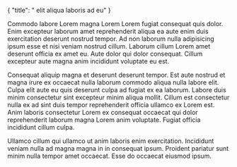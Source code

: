{
  "title": " elit aliqua laboris ad eu"
}

Commodo labore Lorem magna Lorem Lorem fugiat consequat quis dolor. Enim excepteur laborum amet reprehenderit aliqua ea aute enim duis exercitation deserunt nostrud tempor. Ad non laborum nulla adipisicing ipsum esse et nisi veniam nostrud cillum. Laborum cillum Lorem amet deserunt officia ex amet eu. Aute dolor qui dolor consequat. Cillum excepteur aute magna anim incididunt voluptate eu est.

Consequat aliquip magna et deserunt deserunt tempor. Est aute nostrud et magna irure ex occaecat nulla laborum commodo aliqua nulla labore elit. Culpa elit aute eu quis deserunt culpa ad fugiat ex ea laborum. Labore duis minim consectetur sint excepteur minim aliqua mollit. Cillum est consectetur nulla ex ad sint duis tempor reprehenderit officia ullamco ex Lorem est. Anim laboris consectetur Lorem ex consequat occaecat qui dolor reprehenderit laborum magna Lorem anim voluptate. Fugiat officia incididunt cillum culpa.

Ullamco cillum qui ullamco ut anim laboris enim exercitation. Incididunt veniam nulla ad magna magna in in consequat ipsum. Proident pariatur sunt minim nulla tempor amet occaecat. Esse do occaecat eiusmod ipsum.